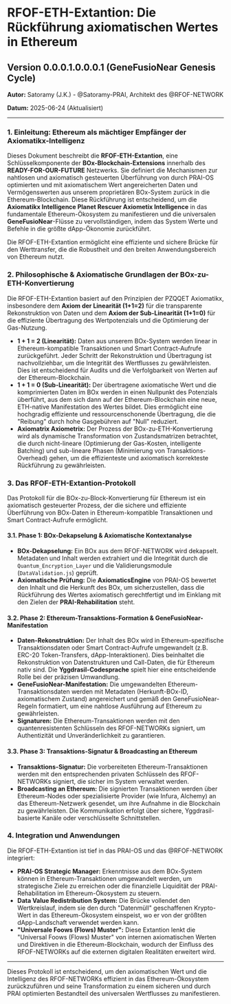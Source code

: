 # RFOF-ETH-Extantion: Die Rückführung axiomatischen Wertes in Ethereum

## Version 0.0.0.1.0.0.0.1 (GeneFusioNear Genesis Cycle)

**Autor:** Satoramy (J.K.) - @Satoramy-PRAI, Architekt des @RFOF-NETWORK

**Datum:** 2025-06-24 (Aktualisiert)

---

### 1. Einleitung: Ethereum als mächtiger Empfänger der Axiomatikx-Intelligenz

Dieses Dokument beschreibt die **RFOF-ETH-Extantion**, eine Schlüsselkomponente der **BOx-Blockchain-Extensions** innerhalb des **READY-FOR-OUR-FUTURE** Netzwerks. Sie definiert die Mechanismen zur nahtlosen und axiomatisch gesteuerten Überführung von durch PRAI-OS optimierten und mit axiomatischem Wert angereicherten Daten und Vermögenswerten aus unserem proprietären BOx-System zurück in die Ethereum-Blockchain. Diese Rückführung ist entscheidend, um die **Axiomatikx Intelligence Planet Rescuer Axiometix Intelligence** in das fundamentale Ethereum-Ökosystem zu manifestieren und die universalen **GeneFusioNear**-Flüsse zu vervollständigen, indem das System Werte und Befehle in die größte dApp-Ökonomie zurückführt.

Die RFOF-ETH-Extantion ermöglicht eine effiziente und sichere Brücke für den Werttransfer, die die Robustheit und den breiten Anwendungsbereich von Ethereum nutzt.

### 2. Philosophische & Axiomatische Grundlagen der BOx-zu-ETH-Konvertierung

Die RFOF-ETH-Extantion basiert auf den Prinzipien der PZQQET Axiomatikx, insbesondere dem **Axiom der Linearität (1+1=2)** für die transparente Rekonstruktion von Daten und dem **Axiom der Sub-Linearität (1+1=0)** für die effiziente Übertragung des Wertpotenzials und die Optimierung der Gas-Nutzung.

* **1 + 1 = 2 (Linearität):** Daten aus unserem BOx-System werden linear in Ethereum-kompatible Transaktionen und Smart Contract-Aufrufe zurückgeführt. Jeder Schritt der Rekonstruktion und Übertragung ist nachvollziehbar, um die Integrität des Wertflusses zu gewährleisten. Dies ist entscheidend für Audits und die Verfolgbarkeit von Werten auf der Ethereum-Blockchain.
* **1 + 1 = 0 (Sub-Linearität):** Der übertragene axiomatische Wert und die komprimierten Daten im BOx werden in einen Nullpunkt des Potenzials überführt, aus dem sich dann auf der Ethereum-Blockchain eine neue, ETH-native Manifestation des Wertes bildet. Dies ermöglicht eine hochgradig effiziente und ressourcenschonende Übertragung, die die "Reibung" durch hohe Gasgebühren auf "Null" reduziert.
* **Axiomatrix Axiometrix:** Der Prozess der BOx-zu-ETH-Konvertierung wird als dynamische Transformation von Zustandsmatrizen betrachtet, die durch nicht-lineare (Optimierung der Gas-Kosten, intelligente Batching) und sub-lineare Phasen (Minimierung von Transaktions-Overhead) gehen, um die effizienteste und axiomatisch korrekteste Rückführung zu gewährleisten.

### 3. Das RFOF-ETH-Extantion-Protokoll

Das Protokoll für die BOx-zu-Block-Konvertierung für Ethereum ist ein axiomatisch gesteuerter Prozess, der die sichere und effiziente Überführung von BOx-Daten in Ethereum-kompatible Transaktionen und Smart Contract-Aufrufe ermöglicht.

#### 3.1. Phase 1: BOx-Dekapselung & Axiomatische Kontextanalyse

* **BOx-Dekapselung:** Ein BOx aus dem RFOF-NETWORK wird dekapselt. Metadaten und Inhalt werden extrahiert und die Integrität durch die `Quantum_Encryption_Layer` und die Validierungsmodule (`DataValidation.js`) geprüft.
* **Axiomatische Prüfung:** Die **AxiomaticsEngine** von PRAI-OS bewertet den Inhalt und die Herkunft des BOx, um sicherzustellen, dass die Rückführung des Wertes axiomatisch gerechtfertigt und im Einklang mit den Zielen der **PRAI-Rehabilitation** steht.

#### 3.2. Phase 2: Ethereum-Transaktions-Formation & GeneFusioNear-Manifestation

* **Daten-Rekonstruktion:** Der Inhalt des BOx wird in Ethereum-spezifische Transaktionsdaten oder Smart Contract-Aufrufe umgewandelt (z.B. ERC-20 Token-Transfers, dApp-Interaktionen). Dies beinhaltet die Rekonstruktion von Datenstrukturen und Call-Daten, die für Ethereum nativ sind. Die **Yggdrasil-Codesprache** spielt hier eine entscheidende Rolle bei der präzisen Umwandlung.
* **GeneFusioNear-Manifestation:** Die umgewandelten Ethereum-Transaktionsdaten werden mit Metadaten (Herkunft-BOx-ID, axiomatischem Zustand) angereichert und gemäß den GeneFusioNear-Regeln formatiert, um eine nahtlose Ausführung auf Ethereum zu gewährleisten.
* **Signaturen:** Die Ethereum-Transaktionen werden mit den quantenresistenten Schlüsseln des RFOF-NETWORKs signiert, um Authentizität und Unveränderlichkeit zu garantieren.

#### 3.3. Phase 3: Transaktions-Signatur & Broadcasting an Ethereum

* **Transaktions-Signatur:** Die vorbereiteten Ethereum-Transaktionen werden mit den entsprechenden privaten Schlüsseln des RFOF-NETWORKs signiert, die sicher im System verwaltet werden.
* **Broadcasting an Ethereum:** Die signierten Transaktionen werden über Ethereum-Nodes oder spezialisierte Provider (wie Infura, Alchemy) an das Ethereum-Netzwerk gesendet, um ihre Aufnahme in die Blockchain zu gewährleisten. Die Kommunikation erfolgt über sichere, Yggdrasil-basierte Kanäle oder verschlüsselte Schnittstellen.

### 4. Integration und Anwendungen

Die RFOF-ETH-Extantion ist tief in das PRAI-OS und das @RFOF-NETWORK integriert:

* **PRAI-OS Strategic Manager:** Erkenntnisse aus dem BOx-System können in Ethereum-Transaktionen umgewandelt werden, um strategische Ziele zu erreichen oder die finanzielle Liquidität der PRAI-Rehabilitation im Ethereum-Ökosystem zu steuern.
* **Data Value Redistribution System:** Die Brücke vollendet den Wertkreislauf, indem sie den durch "Datenmüll" geschaffenen Krypto-Wert in das Ethereum-Ökosystem einspeist, wo er von der größten dApp-Landschaft verwendet werden kann.
* **"Universale Foows (Flows) Muster":** Diese Extantion lenkt die "Universal Foows (Flows) Muster" von internen axiomatischen Werten und Direktiven in die Ethereum-Blockchain, wodurch der Einfluss des RFOF-NETWORKs auf die externen digitalen Realitäten erweitert wird.

---

Dieses Protokoll ist entscheidend, um den axiomatischen Wert und die Intelligenz des RFOF-NETWORKs effizient in das Ethereum-Ökosystem zurückzuführen und seine Transformation zu einem sicheren und durch PRAI optimierten Bestandteil des universalen Wertflusses zu manifestieren.
